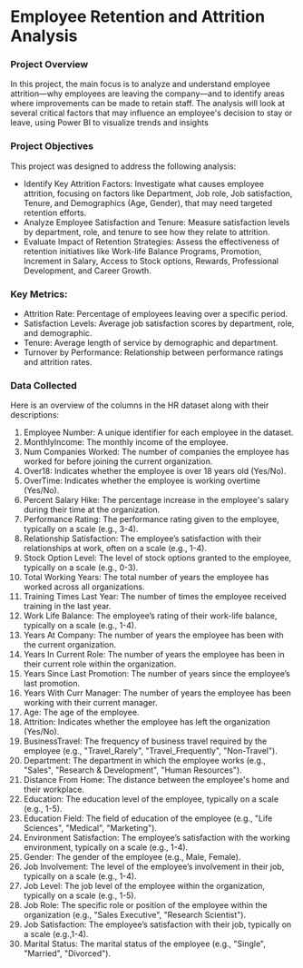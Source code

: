 # Employee Retention and Attrition Analysis

### Project Overview

In this project, the main focus is to analyze and understand employee attrition—why employees are leaving the company—and to identify areas where improvements can be made to retain staff. The analysis will look at several critical factors that may influence an employee's decision to stay or leave, using Power BI to visualize trends and insights

### Project Objectives
This project was designed to address the following analysis:

- Identify Key Attrition Factors: Investigate what causes employee attrition, focusing on factors like Department, Job role, Job satisfaction, Tenure, and Demographics (Age, Gender), that may need targeted retention efforts.
- Analyze Employee Satisfaction and Tenure: Measure satisfaction levels by department, role, and tenure to see how they relate to attrition.
- Evaluate Impact of Retention Strategies: Assess the effectiveness of retention initiatives like Work-life Balance Programs, Promotion, Increment in Salary, Access to Stock options, Rewards, Professional Development, and Career Growth.

### Key Metrics:
- Attrition Rate: Percentage of employees leaving over a specific period.
- Satisfaction Levels: Average job satisfaction scores by department, role, and demographic.
- Tenure: Average length of service by demographic and department.
- Turnover by Performance: Relationship between performance ratings and attrition rates.

### Data Collected
Here is an overview of the columns in the HR dataset along with their descriptions: 
1. Employee Number: A unique identifier for each employee in the dataset. 
2. MonthlyIncome: The monthly income of the employee. 
4. Num Companies Worked: The number of companies the employee has worked for before joining the 
current organization. 
5. Over18: Indicates whether the employee is over 18 years old (Yes/No). 
6. OverTime: Indicates whether the employee is working overtime (Yes/No). 
7. Percent Salary Hike: The percentage increase in the employee's salary during their time at the 
organization. 
8. Performance Rating: The performance rating given to the employee, typically on a scale (e.g., 3-4). 
9. Relationship Satisfaction: The employee’s satisfaction with their relationships at work, often on a scale 
(e.g., 1-4). 
11. Stock Option Level: The level of stock options granted to the employee, typically on a scale (e.g., 0-3). 
12. Total Working Years: The total number of years the employee has worked across all organizations. 
13. Training Times Last Year: The number of times the employee received training in the last year. 
14. Work Life Balance: The employee’s rating of their work-life balance, typically on a scale (e.g., 1-4). 
15. Years At Company: The number of years the employee has been with the current organization. 
16. Years In Current Role: The number of years the employee has been in their current role within the organization. 
17. Years Since Last Promotion: The number of years since the employee’s last promotion. 
18. Years With Curr Manager: The number of years the employee has been working with their current 
manager. 
19. Age: The age of the employee. 
20. Attrition: Indicates whether the employee has left the organization (Yes/No). 
21. BusinessTravel: The frequency of business travel required by the employee (e.g., "Travel_Rarely", "Travel_Frequently", "Non-Travel"). 
23. Department: The department in which the employee works (e.g., "Sales", "Research & Development", "Human Resources"). 
24. Distance From Home: The distance between the employee's home and their workplace. 
25. Education: The education level of the employee, typically on a scale (e.g., 1-5). 
26. Education Field: The field of education of the employee (e.g., "Life Sciences", "Medical", 
"Marketing"). 
27. Environment Satisfaction: The employee’s satisfaction with the working environment, typically on a scale (e.g., 1-4). 
28. Gender: The gender of the employee (e.g., Male, Female). 
30. Job Involvement: The level of the employee’s involvement in their job, typically on a scale (e.g., 1-4). 
31. Job Level: The job level of the employee within the organization, typically on a scale (e.g., 1-5). 
32. Job Role: The specific role or position of the employee within the organization (e.g., "Sales 
Executive", "Research Scientist"). 
33. Job Satisfaction: The employee’s satisfaction with their job, typically on a scale (e.g.,1-4). 
34. Marital Status: The marital status of the employee (e.g., "Single", "Married", "Divorced").
